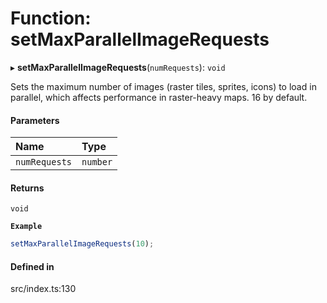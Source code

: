 # Function: setMaxParallelImageRequests

▸ **setMaxParallelImageRequests**(`numRequests`): `void`

Sets the maximum number of images (raster tiles, sprites, icons) to load in parallel,
which affects performance in raster-heavy maps. 16 by default.

#### Parameters

| Name | Type |
| :------ | :------ |
| `numRequests` | `number` |

#### Returns

`void`

**`Example`**

```ts
setMaxParallelImageRequests(10);
```

#### Defined in

src/index.ts:130
